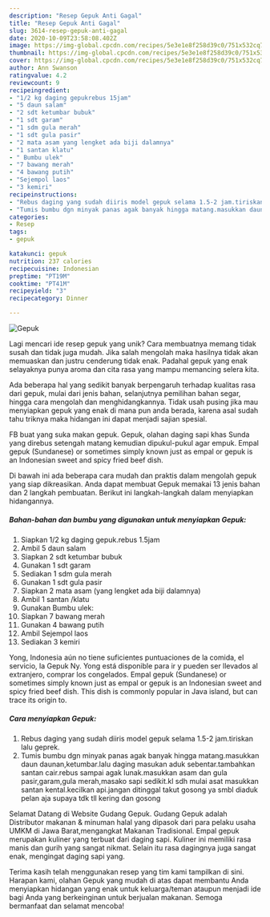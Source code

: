 ```yaml
---
description: "Resep Gepuk Anti Gagal"
title: "Resep Gepuk Anti Gagal"
slug: 3614-resep-gepuk-anti-gagal
date: 2020-10-09T23:58:08.402Z
image: https://img-global.cpcdn.com/recipes/5e3e1e8f258d39c0/751x532cq70/gepuk-foto-resep-utama.jpg
thumbnail: https://img-global.cpcdn.com/recipes/5e3e1e8f258d39c0/751x532cq70/gepuk-foto-resep-utama.jpg
cover: https://img-global.cpcdn.com/recipes/5e3e1e8f258d39c0/751x532cq70/gepuk-foto-resep-utama.jpg
author: Ann Swanson
ratingvalue: 4.2
reviewcount: 9
recipeingredient:
- "1/2 kg daging gepukrebus 15jam"
- "5 daun salam"
- "2 sdt ketumbar bubuk"
- "1 sdt garam"
- "1 sdm gula merah"
- "1 sdt gula pasir"
- "2 mata asam yang lengket ada biji dalamnya"
- "1 santan klatu"
- " Bumbu ulek"
- "7 bawang merah"
- "4 bawang putih"
- "Sejempol laos"
- "3 kemiri"
recipeinstructions:
- "Rebus daging yang sudah diiris model gepuk selama 1.5-2 jam.tiriskan lalu geprek."
- "Tumis bumbu dgn minyak panas agak banyak hingga matang.masukkan daun daunan,ketumbar.lalu daging masukan aduk sebentar.tambahkan santan cair.rebus sampai agak lunak.masukkan asam dan gula pasir,garam,gula merah,masako sapi sedikit.kl sdh mulai asat masukkan santan kental.kecilkan api.jangan ditinggal takut gosong ya smbl diaduk pelan aja supaya tdk tll kering dan gosong"
categories:
- Resep
tags:
- gepuk

katakunci: gepuk 
nutrition: 237 calories
recipecuisine: Indonesian
preptime: "PT19M"
cooktime: "PT41M"
recipeyield: "3"
recipecategory: Dinner

---
```



![Gepuk](https://img-global.cpcdn.com/recipes/5e3e1e8f258d39c0/751x532cq70/gepuk-foto-resep-utama.jpg)

Lagi mencari ide resep gepuk yang unik? Cara membuatnya memang tidak susah dan tidak juga mudah. Jika salah mengolah maka hasilnya tidak akan memuaskan dan justru cenderung tidak enak. Padahal gepuk yang enak selayaknya punya aroma dan cita rasa yang mampu memancing selera kita.

Ada beberapa hal yang sedikit banyak berpengaruh terhadap kualitas rasa dari gepuk, mulai dari jenis bahan, selanjutnya pemilihan bahan segar, hingga cara mengolah dan menghidangkannya. Tidak usah pusing jika mau menyiapkan gepuk yang enak di mana pun anda berada, karena asal sudah tahu triknya maka hidangan ini dapat menjadi sajian spesial.

FB buat yang suka makan gepuk. Gepuk, olahan daging sapi khas Sunda yang direbus setengah matang kemudian dipukul-pukul agar empuk. Empal gepuk (Sundanese) or sometimes simply known just as empal or gepuk is an Indonesian sweet and spicy fried beef dish.


Di bawah ini ada beberapa cara mudah dan praktis dalam mengolah gepuk yang siap dikreasikan. Anda dapat membuat Gepuk memakai 13 jenis bahan dan 2 langkah pembuatan. Berikut ini langkah-langkah dalam menyiapkan hidangannya.

<!--inarticleads1-->

##### Bahan-bahan dan bumbu yang digunakan untuk menyiapkan Gepuk:

1. Siapkan 1/2 kg daging gepuk.rebus 1.5jam
1. Ambil 5 daun salam
1. Siapkan 2 sdt ketumbar bubuk
1. Gunakan 1 sdt garam
1. Sediakan 1 sdm gula merah
1. Gunakan 1 sdt gula pasir
1. Siapkan 2 mata asam (yang lengket ada biji dalamnya)
1. Ambil 1 santan /klatu
1. Gunakan  Bumbu ulek:
1. Siapkan 7 bawang merah
1. Gunakan 4 bawang putih
1. Ambil Sejempol laos
1. Sediakan 3 kemiri


Yong, Indonesia aún no tiene suficientes puntuaciones de la comida, el servicio, la Gepuk Ny. Yong está disponible para ir y pueden ser llevados al extranjero, comprar los congelados. Empal gepuk (Sundanese) or sometimes simply known just as empal or gepuk is an Indonesian sweet and spicy fried beef dish. This dish is commonly popular in Java island, but can trace its origin to. 

<!--inarticleads2-->

##### Cara menyiapkan Gepuk:

1. Rebus daging yang sudah diiris model gepuk selama 1.5-2 jam.tiriskan lalu geprek.
1. Tumis bumbu dgn minyak panas agak banyak hingga matang.masukkan daun daunan,ketumbar.lalu daging masukan aduk sebentar.tambahkan santan cair.rebus sampai agak lunak.masukkan asam dan gula pasir,garam,gula merah,masako sapi sedikit.kl sdh mulai asat masukkan santan kental.kecilkan api.jangan ditinggal takut gosong ya smbl diaduk pelan aja supaya tdk tll kering dan gosong


Selamat Datang di Website Gudang Gepuk. Gudang Gepuk adalah Distributor makanan &amp; minuman halal yang dipasok dari para pelaku usaha UMKM di Jawa Barat,mengangkat Makanan Tradisional. Empal gepuk merupakan kuliner yang terbuat dari daging sapi. Kuliner ini memiliki rasa manis dan gurih yang sangat nikmat. Selain itu rasa dagingnya juga sangat enak, mengingat daging sapi yang. 

Terima kasih telah menggunakan resep yang tim kami tampilkan di sini. Harapan kami, olahan Gepuk yang mudah di atas dapat membantu Anda menyiapkan hidangan yang enak untuk keluarga/teman ataupun menjadi ide bagi Anda yang berkeinginan untuk berjualan makanan. Semoga bermanfaat dan selamat mencoba!

